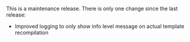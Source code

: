 This is a maintenance release. There is only one change since the last release:

- Improved logging to only show info level message on actual template recompilation